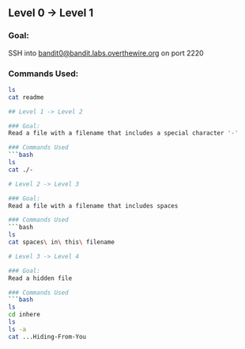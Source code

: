 ## Level 0 → Level 1

### Goal:
SSH into bandit0@bandit.labs.overthewire.org on port 2220

### Commands Used:
```bash
ls
cat readme

## Level 1 -> Level 2

### Goal:
Read a file with a filename that includes a special character '-'

### Commands Used
```bash
ls
cat ./-

# Level 2 -> Level 3

### Goal:
Read a file with a filename that includes spaces

### Commands Used
```bash
ls
cat spaces\ in\ this\ filename

# Level 3 -> Level 4

### Goal:
Read a hidden file

### Commands Used
```bash
ls
cd inhere
ls
ls -a
cat ...Hiding-From-You
